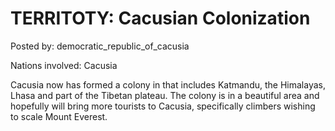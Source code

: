 # TERRITOTY: Cacusian Colonization 

Posted by: democratic_republic_of_cacusia

Nations involved: Cacusia

Cacusia now has formed a colony in that includes Katmandu, the Himalayas, Lhasa and part of the Tibetan plateau. The colony is in a beautiful area and hopefully will bring more tourists to Cacusia, specifically climbers wishing to scale Mount Everest.